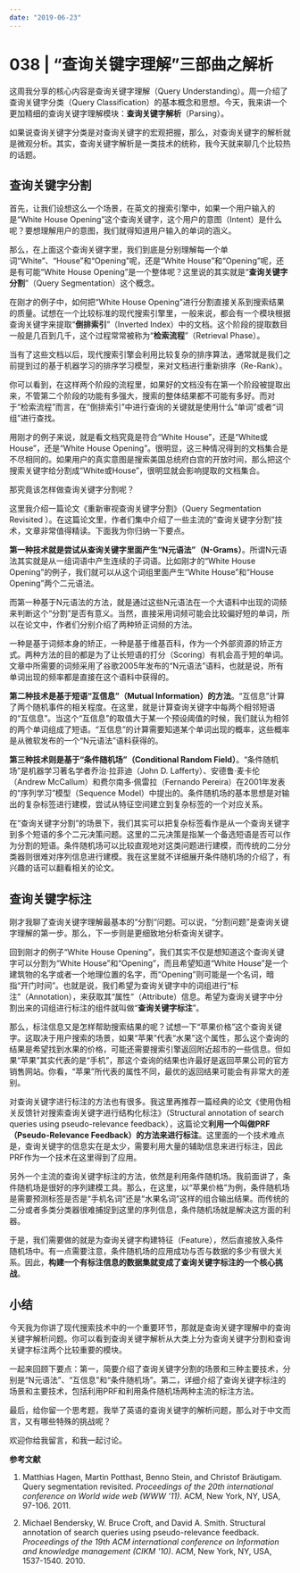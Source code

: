 ```yaml
---
date: "2019-06-23"
---  
```

      
# 038 | “查询关键字理解”三部曲之解析
这周我分享的核心内容是查询关键字理解（Query Understanding）。周一介绍了查询关键字分类（Query Classification）的基本概念和思想。今天，我来讲一个更加精细的查询关键字理解模块：**查询关键字解析**（Parsing）。

如果说查询关键字分类是对查询关键字的宏观把握，那么，对查询关键字的解析就是微观分析。其实，查询关键字解析是一类技术的统称，我今天就来聊几个比较热的话题。

## 查询关键字分割

首先，让我们设想这么一个场景，在英文的搜索引擎中，如果一个用户输入的是“White House Opening”这个查询关键字，这个用户的意图（Intent）是什么呢？要想理解用户的意图，我们就得知道用户输入的单词的涵义。

那么，在上面这个查询关键字里，我们到底是分别理解每一个单词“White”、“House”和“Opening”呢，还是“White House”和“Opening”呢，还是有可能“White House Opening”是一个整体呢？这里说的其实就是“**查询关键字分割**”（Query Segmentation）这个概念。

在刚才的例子中，如何把“White House Opening”进行分割直接关系到搜索结果的质量。试想在一个比较标准的现代搜索引擎里，一般来说，都会有一个模块根据查询关键字来提取“**倒排索引**”（Inverted Index）中的文档。这个阶段的提取数目一般是几百到几千，这个过程常常被称为“**检索流程**”（Retrieval Phase）。

当有了这些文档以后，现代搜索引擎会利用比较复杂的排序算法，通常就是我们之前提到过的基于机器学习的排序学习模型，来对文档进行重新排序（Re-Rank）。

你可以看到，在这样两个阶段的流程里，如果好的文档没有在第一个阶段被提取出来，不管第二个阶段的功能有多强大，搜索的整体结果都不可能有多好。而对于“检索流程”而言，在“倒排索引”中进行查询的关键就是使用什么“单词”或者“词组”进行查找。

用刚才的例子来说，就是看文档究竟是符合“White House”，还是“White或House”，还是“White House Opening”。很明显，这三种情况得到的文档集合是不尽相同的。如果用户的真实意图是搜索美国总统府白宫的开放时间，那么把这个搜索关键字给分割成“White或House”，很明显就会影响提取的文档集合。

那究竟该怎样做查询关键字分割呢？

<!-- [[[read_end]]] -->

这里我介绍一篇论文《重新审视查询关键字分割》（Query Segmentation Revisited ）。在这篇论文里，作者们集中介绍了一些主流的“查询关键字分割”技术，文章非常值得精读。下面我为你归纳一下要点。

**第一种技术就是尝试从查询关键字里面产生“N元语法”（N-Grams）**。所谓N元语法其实就是从一组词语中产生连续的子词语。比如刚才的“White House Opening”的例子，我们就可以从这个词组里面产生“White House”和“House Opening”两个二元语法。

而第一种基于N元语法的方法，就是通过这些N元语法在一个大语料中出现的词频来判断这个“分割”是否有意义。当然，直接采用词频可能会比较偏好短的单词，所以在论文中，作者们分别介绍了两种矫正词频的方法。

一种是基于词频本身的矫正，一种是基于维基百科，作为一个外部资源的矫正方式。两种方法的目的都是为了让长短语的打分（Scoring）有机会高于短的单词。文章中所需要的词频采用了谷歌2005年发布的“N元语法”语料，也就是说，所有单词出现的频率都是直接在这个语料中获得的。

**第二种技术是基于短语“互信息”（Mutual Information）的方法**。“互信息”计算了两个随机事件的相关程度。在这里，就是计算查询关键字中每两个相邻短语的“互信息”。当这个“互信息”的取值大于某一个预设阈值的时候，我们就认为相邻的两个单词组成了短语。“互信息”的计算需要知道某个单词出现的概率，这些概率是从微软发布的一个“N元语法”语料获得的。

**第三种技术则是基于“条件随机场”（Conditional Random Field）**。“条件随机场”是机器学习著名学者乔治·拉菲迪（John D. Lafferty）、安德鲁·麦卡伦（Andrew McCallum）和费尔南多·佩雷拉（Fernando Pereira）在2001年发表的“序列学习”模型（Sequence Model）中提出的。条件随机场的基本思想是对输出的复杂标签进行建模，尝试从特征空间建立到复杂标签的一个对应关系。

在“查询关键字分割”的场景下，我们其实可以把复杂标签看作是从一个查询关键字到多个短语的多个二元决策问题。这里的二元决策是指某一个备选短语是否可以作为分割的短语。条件随机场可以比较直观地对这类问题进行建模，而传统的二分分类器则很难对序列信息进行建模。我在这里就不详细展开条件随机场的介绍了，有兴趣的话可以翻看相关的论文。

## 查询关键字标注

刚才我聊了查询关键字理解最基本的“分割“问题。可以说，“分割问题”是查询关键字理解的第一步。那么，下一步则是更细致地分析查询关键字。

回到刚才的例子“White House Opening”，我们其实不仅是想知道这个查询关键字可以分割为“White House”和“Opening”，而且希望知道“White House”是一个建筑物的名字或者一个地理位置的名字，而“Opening”则可能是一个名词，暗指“开门时间”。也就是说，我们希望为查询关键字中的词组进行“标注”（Annotation），来获取其“属性”（Attribute）信息。希望为查询关键字中分割出来的词组进行标注的组件就叫做“**查询关键字标注**”。

那么，标注信息又是怎样帮助搜索结果的呢？试想一下“苹果价格”这个查询关键字。这取决于用户搜索的场景，如果“苹果”代表“水果”这个属性，那么这个查询的结果是希望找到水果的价格，可能还需要搜索引擎返回附近超市的一些信息。但如果“苹果”其实代表的是“手机”，那这个查询的结果也许最好是返回苹果公司的官方销售网站。你看，“苹果”所代表的属性不同，最优的返回结果可能会有非常大的差别。

对查询关键字进行标注的方法也有很多。我这里再推荐一篇经典的论文《使用伪相关反馈针对搜索查询关键字进行结构化标注》（Structural annotation of search queries using pseudo-relevance feedback），这篇论文**利用一个叫做PRF（Pseudo-Relevance Feedback）的方法来进行标注**。这里面的一个技术难点是，查询关键字的信息实在是太少，需要利用大量的辅助信息来进行标注，因此PRF作为一个技术在这里得到了应用。

另外一个主流的查询关键字标注的方法，依然是利用条件随机场。我前面讲了，条件随机场是很好的序列建模工具。那么，在这里，以“苹果价格”为例，条件随机场是需要预测标签是否是“手机名词”还是“水果名词”这样的组合输出结果。而传统的二分或者多类分类器很难捕捉到这里的序列信息，条件随机场就是解决这方面的利器。

于是，我们需要做的就是为查询关键字构建特征（Feature），然后直接放入条件随机场中。有一点需要注意，条件随机场的应用成功与否与数据的多少有很大关系。因此，**构建一个有标注信息的数据集就变成了查询关键字标注的一个核心挑战**。

## 小结

今天我为你讲了现代搜索技术中的一个重要环节，那就是查询关键字理解中的查询关键字解析问题。你可以看到查询关键字解析从大类上分为查询关键字分割和查询关键字标注两个比较重要的模块。

一起来回顾下要点：第一，简要介绍了查询关键字分割的场景和三种主要技术，分别是“N元语法”、“互信息”和“条件随机场”。第二，详细介绍了查询关键字标注的场景和主要技术，包括利用PRF和利用条件随机场两种主流的标注方法。

最后，给你留一个思考题，我举了英语的查询关键字的解析问题，那么对于中文而言，又有哪些特殊的挑战呢？

欢迎你给我留言，和我一起讨论。

**参考文献**

1.  Matthias Hagen, Martin Potthast, Benno Stein, and Christof Bräutigam. Query segmentation revisited. _Proceedings of the 20th international conference on World wide web \(WWW '11\)_. ACM, New York, NY, USA, 97-106. 2011.

2.  Michael Bendersky, W. Bruce Croft, and David A. Smith. Structural annotation of search queries using pseudo-relevance feedback. _Proceedings of the 19th ACM international conference on Information and knowledge management \(CIKM '10\)_. ACM, New York, NY, USA, 1537-1540. 2010.